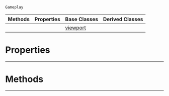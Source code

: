  `Gameplay`

|Methods|Properties|Base Classes|Derived Classes|
|---|---|---|---|
| | |[viewport](https://github.com/ZilchEngine/ZilchDocs/blob/master/code_reference/class_reference/viewport.markdown)| |


 #  Properties


---  
 #  Methods


---  
 

 